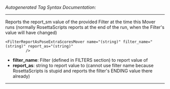 _Autogenerated Tag Syntax Documentation:_

---
Reports the report_sm value of the provided Filter at the time this Mover runs (normally RosettaScripts reports at the end of the run, when the Filter's value will have changed)

```
<FilterReportAsPoseExtraScoresMover name="(string)" filter_name="(string)" report_as="(string)"
         />
```

-   **filter_name**: Filter (defined in FILTERS section) to report value of
-   **report_as**: string to report value to (cannot use filter name because RosettaScripts is stupid and reports the filter's ENDING value there already)

---
